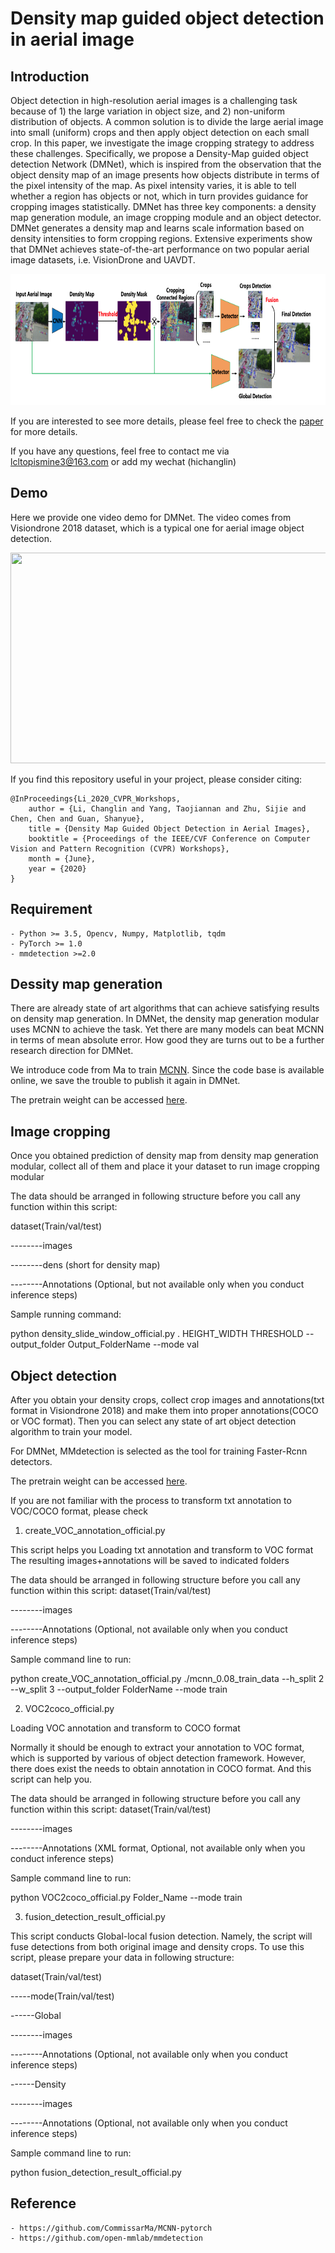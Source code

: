 # Density map guided object detection in aerial image

## Introduction

Object detection in high-resolution aerial images is a challenging task because of 1) the large variation in object size, and 2) non-uniform distribution of objects. A common solution is to divide the large aerial image into small (uniform) crops and then apply object detection on each small crop. In this paper, we investigate the image cropping strategy to address these challenges. Specifically, we propose a Density-Map guided object detection Network (DMNet), which is inspired from the observation that the object density map of an image presents how objects distribute in terms of the pixel intensity of the map. As pixel intensity varies, it is able to tell whether a region has objects or not, which in turn provides guidance for cropping images statistically. DMNet has three key components: a density map generation module, an image cropping module and an object detector. DMNet generates a density map and learns scale information based on density intensities to form cropping regions. Extensive experiments show that DMNet achieves state-of-the-art performance on two popular aerial image datasets, i.e. VisionDrone and UAVDT. 

<p align="center">
    <img width=620 height=210 src="Images/Figure 1.png"/>
</p>

If you are interested to see more details, please feel free to check the [paper](https://openaccess.thecvf.com/content_CVPRW_2020/papers/w11/Li_Density_Map_Guided_Object_Detection_in_Aerial_Images_CVPRW_2020_paper.pdf) for more details.

If you have any questions, feel free to contact me via lcltopismine3@163.com or add my wechat (hichanglin)

## Demo

Here we provide one video demo for DMNet. The video comes from Visiondrone 2018 dataset, which is a typical one for aerial image object detection. 

<p align="center">
    <img width=600 height=337 src="Images/demo.gif"/>
</p>

If you find this repository useful in your project, please consider citing:

    @InProceedings{Li_2020_CVPR_Workshops,
        author = {Li, Changlin and Yang, Taojiannan and Zhu, Sijie and Chen, Chen and Guan, Shanyue},
        title = {Density Map Guided Object Detection in Aerial Images},
        booktitle = {Proceedings of the IEEE/CVF Conference on Computer Vision and Pattern Recognition (CVPR) Workshops},
        month = {June},
        year = {2020}
    }

## Requirement
	- Python >= 3.5, Opencv, Numpy, Matplotlib, tqdm
	- PyTorch >= 1.0
	- mmdetection >=2.0

## Dessity map generation

There are already state of art algorithms that can achieve satisfying results on density map generation. In DMNet, the density map generation modular uses MCNN to achieve the task. Yet there are many models can beat MCNN in terms of mean absolute error. How good they are turns out to be a further research direction for DMNet.

We introduce code from Ma to train [MCNN](https://github.com/CommissarMa/MCNN-pytorch). Since the code base is available online, we save the trouble to publish it again in DMNet.

The pretrain weight can be accessed [here](https://drive.google.com/file/d/1J--qH8_djZIsX3YUz9IkysWsfxzKXEqI/view?usp=sharing).

## Image cropping

Once you obtained prediction of density map from density map generation modular, collect all of them and place it your dataset to run image cropping modular

The data should be arranged in following structure before you call any function within this script:

dataset(Train/val/test)

--------images

--------dens (short for density map)

--------Annotations (Optional, but not available only when you conduct inference steps)

Sample running command:

python density_slide_window_official.py . HEIGHT_WIDTH THRESHOLD --output_folder Output_FolderName --mode val

## Object detection

After you obtain your density crops, collect crop images and annotations(txt format in Visiondrone 2018) and make them into proper annotations(COCO or VOC format). Then you can select any state of art object detection algorithm to train your model.

For DMNet, MMdetection is selected as the tool for training Faster-Rcnn detectors.

The pretrain weight can be accessed [here](https://drive.google.com/file/d/16Mu_U_znOn8HCQiBvXePjMQJI1Fjjri2/view?usp=sharing).

If you are not familiar with the process to transform txt annotation to VOC/COCO format, please check

1. create_VOC_annotation_official.py

This script helps you Loading txt annotation and transform to VOC format
The resulting images+annotations will be saved to indicated folders

The data should be arranged in following structure before you call any function within this script:
dataset(Train/val/test)

--------images

--------Annotations (Optional, not available only when you conduct inference steps)

Sample command line to run:

python create_VOC_annotation_official.py ./mcnn_0.08_train_data --h_split 2 --w_split 3 --output_folder
FolderName --mode train

2. VOC2coco_official.py

Loading VOC annotation and transform to COCO format

Normally it should be enough to extract your annotation to VOC format,
which is supported by various of object detection framework. However,
there does exist the needs to obtain annotation in COCO format. And
this script can help you.


The data should be arranged in following structure before you call any function within this script:
dataset(Train/val/test)

--------images

--------Annotations (XML format, Optional, not available only when you conduct inference steps)

Sample command line to run:

python VOC2coco_official.py Folder_Name --mode train

3. fusion_detection_result_official.py

This script conducts Global-local fusion detection. Namely, the script will fuse detections from both original image and density crops. To use this script, please prepare your data in following structure:

dataset(Train/val/test)

-----mode(Train/val/test)

------Global

--------images

--------Annotations (Optional, not available only when you conduct inference steps)

------Density

--------images

--------Annotations (Optional, not available only when you conduct inference steps)

Sample command line to run:

python fusion_detection_result_official.py

## Reference
	- https://github.com/CommissarMa/MCNN-pytorch
	- https://github.com/open-mmlab/mmdetection

